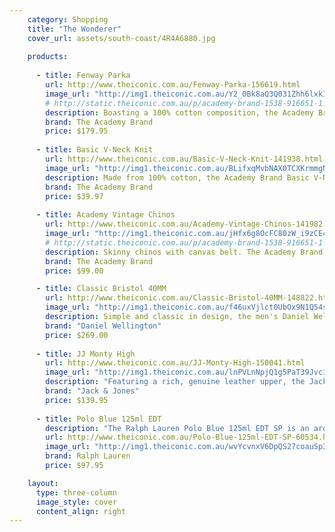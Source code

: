 ```yaml
---
    category: Shopping
    title: "The Wonderer"
    cover_url: assets/south-coast/4R4A6880.jpg
    
    products:
    
      - title: Fenway Parka
        url: http://www.theiconic.com.au/Fenway-Parka-156619.html
        image_url: "http://img1.theiconic.com.au/Y2_0Bk8aQ3Q031Zhh6lxkIAnyIg=/trim/fit-in/490x627/filters:quality(95):fill(ffffff)/http%3A%2F%2Fstatic.theiconic.com.au%2Fp%2Facademy-brand-1538-916651-1.jpg"
        # http://static.theiconic.com.au/p/academy-brand-1538-916651-1.jpg
        description: Boasting a 100% cotton composition, the Academy Brand Fenway Parka is both practical and stylish with a detachable hood and generous storage. 
        brand: The Academy Brand
        price: $179.95
        
      - title: Basic V-Neck Knit
        url: http://www.theiconic.com.au/Basic-V-Neck-Knit-141938.html
        image_url: "http://img1.theiconic.com.au/BLifxqMvbNAX0TCXKrmmgNuDtSk=/trim/fit-in/490x627/filters:quality(95):fill(ffffff)/http%3A%2F%2Fstatic.theiconic.com.au%2Fp%2Facademy-brand-6436-839141-4.jpg"
        description: Made from 100% cotton, the Academy Brand Basic V-Neck Knit sweater has a versatile design that's ideal for transeasonal layering. 
        brand: The Academy Brand
        price: $39.97
      
      - title: Academy Vintage Chinos
        url: http://www.theiconic.com.au/Academy-Vintage-Chinos-141982.html
        image_url: "http://img1.theiconic.com.au/jHfx6g8OcFC80zW_i9zCE49S4EQ=/trim/fit-in/490x627/filters:quality(95):fill(ffffff)/http%3A%2F%2Fstatic.theiconic.com.au%2Fp%2Facademy-brand-7364-289141-1.jpg"
        # http://static.theiconic.com.au/p/academy-brand-1538-916651-1.jpg
        description: Skinny chinos with canvas belt. The Academy Brand Academy Vintage Chinos have a narrow waistband, belt loops, and a buttoned zip fly front. The pants have a classic five pocket design and come with a canvas belt which has contrast leather-look trims. The Academy Brand Academy Vintage Chinos are made from 100% cotton and have a skinny leg fit.
        brand: The Academy Brand
        price: $99.00

      - title: Classic Bristol 40MM
        url: http://www.theiconic.com.au/Classic-Bristol-40MM-148822.html
        image_url: "http://img1.theiconic.com.au/f46uxVjlct0UbOx9N1Q54sbWr7g=/trim/fit-in/490x627/filters:quality(95):fill(ffffff)/http%3A%2F%2Fstatic.theiconic.com.au%2Fp%2Fdaniel-wellington-5232-228841-1.jpg"
        description: Simple and classic in design, the men's Daniel Wellington Classic Bristol 40MM watch features an eggshell dial with silver-toned detailing, and a premium leather strap with a pin buckle closure.
        brand: "Daniel Wellington"
        price: $269.00
      
      - title: JJ Monty High
        url: http://www.theiconic.com.au/JJ-Monty-High-150041.html
        image_url: "http://img1.theiconic.com.au/lnPVLnNpjQ1g5PaT39Jvc1tvoz8=/trim/fit-in/490x627/filters:quality(95):fill(ffffff)/http%3A%2F%2Fstatic.theiconic.com.au%2Fp%2Fjack-jones-4859-140051-1.jpg"
        description: "Featuring a rich, genuine leather upper, the Jack & Jones JJ Monty High sneakers are ideal for casual, weekend wear. "
        brand: "Jack & Jones"
        price: $139.95
        
      - title: Polo Blue 125ml EDT
        description: "The Ralph Lauren Polo Blue 125ml EDT SP is an aromatic fragrance for men. The composition features top notes of melon, mandarin, orange and cucumber and lead to a heart of basil, sage and geranium, and a base of musk, woody notes and suede."
        url: http://www.theiconic.com.au/Polo-Blue-125ml-EDT-SP-60534.html
        image_url: "http://img1.theiconic.com.au/wvYcvnxV6DpQS27coauSp3XIaCM=/trim/fit-in/490x627/filters:quality(95):fill(ffffff)/http%3A%2F%2Fstatic.theiconic.com.au%2Fp%2Fralph-lauren-7205-43506-1.jpg"
        brand: Ralph Lauren
        price: $97.95

    layout:
      type: three-column
      image_style: cover
      content_align: right
---
```



